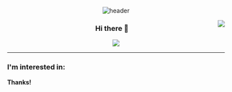 <div align="center">
  
  ![header](https://capsule-render.vercel.app/api?type=soft&color=gradient&height=80&section=header&text=Michael%20Inbum%20Chong&fontSize=50)

  
<img align="right" src="https://github-readme-stats.vercel.app/api/top-langs/?username=wjddlsqja13&theme=dracula&exclude_repo=Computer-Science-Engineering&layout=compact&langs_count=10"/>
  

### Hi there 👋
  
 
 <a href="https://github.com/wjddlsqja13"><img src="https://hits.seeyoufarm.com/api/count/incr/badge.svg?url=https%3A%2F%2Fgithub.com%2Fseondal&count_bg=%23000000&title_bg=%23000000&icon=github.svg&icon_color=%23E7E7E7&title=GitHub&edge_flat=false)"/></a>

  ---

  </div>

### I'm interested in:
  
  


**Thanks!** <br>
  

  


<!--
**wjddlsqja13/wjddlsqja13** is a ✨ _special_ ✨ repository because its `README.md` (this file) appears on your GitHub profile.

Here are some ideas to get you started:

- 🔭 I’m currently working on ...
- 🌱 I’m currently learning ...
- 👯 I’m looking to collaborate on ...
- 🤔 I’m looking for help with ...
- 💬 Ask me about ...
- 📫 How to reach me: ...
- 😄 Pronouns: ...
- ⚡ Fun fact: ...
-->
